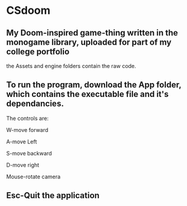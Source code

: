 # CSdoom
My Doom-inspired game-thing written in the monogame library, uploaded for part of my college portfolio
-
the Assets and engine folders contain the raw code.

To run the program, download the App folder, which contains the executable file and it's dependancies.
-
The controls are:

W-move forward

A-move Left

S-move backward

D-move right

Mouse-rotate camera

Esc-Quit the application
-
